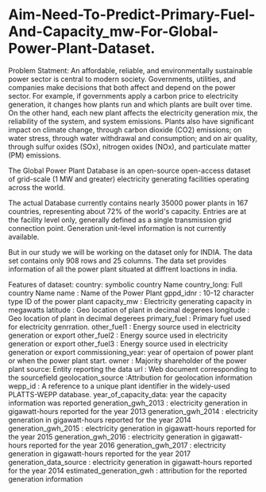 # Aim-Need-To-Predict-Primary-Fuel-And-Capacity_mw-For-Global-Power-Plant-Dataset.
Problem Statment:
An affordable, reliable, and environmentally sustainable power sector is central to modern society. Governments, utilities, and companies make decisions that both affect and depend on the power sector. For example, if governments apply a carbon price to electricity generation, it changes how plants run and which plants are built over time. On the other hand, each new plant affects the electricity generation mix, the reliability of the system, and system emissions. Plants also have significant impact on climate change, through carbon dioxide (CO2) emissions; on water stress, through water withdrawal and consumption; and on air quality, through sulfur oxides (SOx), nitrogen oxides (NOx), and particulate matter (PM) emissions.

The Global Power Plant Database is an open-source open-access dataset of grid-scale (1 MW and greater) electricity generating facilities operating across the world.

The actual Database currently contains nearly 35000 power plants in 167 countries, representing about 72% of the world's capacity. Entries are at the facility level only, generally defined as a single transmission grid connection point. Generation unit-level information is not currently available.

But in our study we will be working on the dataset only for INDIA. The data set contains only 908 rows and 25 columns. The data set provides information of all the power plant situated at diffrent loactions in india.

Features of dataset:
country: symbolic country Name
country_long: Full country Name
name : Name of the Power Plant
gppd_idnr : 10-12 character type ID of the power plant
capacity_mw : Electricity generating capacity in megawatts
latitude : Geo location of plant in decimal degerees
longitude : Geo location of plant in decimal degerees
primary_fuel : Primary fuel used for electricity genrration.
other_fuel1 : Energy source used in electricity generation or export
other_fuel2 : Energy source used in electricity generation or export
other_fuel3 : Energy source used in electricity generation or export
commissioning_year: year of opertaion of power plant or when the power plant start.
owner : Majority shareholder of the power plant
source: Entity reporting the data
url : Web document corresponding to the sourcefield
geolocation_source :Attribution for geolocation information
wepp_id : A reference to a unique plant identifier in the widely-used PLATTS-WEPP database.
year_of_capacity_data: year the capacity information was reported
generation_gwh_2013 : electricity generation in gigawatt-hours reported for the year 2013
generation_gwh_2014 : electricity generation in gigawatt-hours reported for the year 2014
generation_gwh_2015 : electricity generation in gigawatt-hours reported for the year 2015
generation_gwh_2016 : electricity generation in gigawatt-hours reported for the year 2016
generation_gwh_2017 : electricity generation in gigawatt-hours reported for the year 2017
generation_data_source : electricity generation in gigawatt-hours reported for the year 2014
estimated_generation_gwh : attribution for the reported generation information
